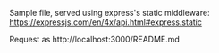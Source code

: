 Sample file, served using express's static middleware: https://expressjs.com/en/4x/api.html#express.static

Request as http://localhost:3000/README.md